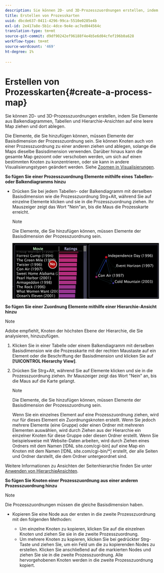 ```yaml
---
description: Sie können 2D- und 3D-Prozesszuordnungen erstellen, indem Sie Elemente aus Balkendiagrammen, Tabellen und Hierarchie-Ansichten auf eine leere Map ziehen und dort ablegen.
title: Erstellen von Prozesskarten
uuid: dbcde637-0411-4296-99ca-5510e0285e4b
exl-id: 2e417a8e-5b1c-4dce-9e4e-ac7ed044564c
translation-type: tm+mt
source-git-commit: d9df90242ef96188f4e4b5e6d04cfef196b0a628
workflow-type: tm+mt
source-wordcount: '469'
ht-degree: 1%

---
```


# Erstellen von Prozesskarten{#create-a-process-map}

Sie können 2D- und 3D-Prozesszuordnungen erstellen, indem Sie Elemente aus Balkendiagrammen, Tabellen und Hierarchie-Ansichten auf eine leere Map ziehen und dort ablegen.

Die Elemente, die Sie hinzufügen können, müssen Elemente der Basisdimension der Prozesszuordnung sein. Sie können Knoten auch von einer Prozesszuordnung zu einer anderen ziehen und ablegen, solange die Maps dieselbe Basisdimension verwenden. Darüber hinaus kann die gesamte Map gezoomt oder verschoben werden, um sich auf einen bestimmten Knoten zu konzentrieren, oder sie kann in andere Visualisierungstypen geändert werden. Siehe [Zoomen in Visualisierungen](../../../../home/c-get-started/c-vis/c-zoom-vis.md#concept-7e33670bb5344f78a316f1a84cc20530).

**So fügen Sie einer Prozesszuordnung Elemente mithilfe eines Tabellen- oder Balkendiagramms hinzu**

* Drücken Sie bei jedem Tabellen- oder Balkendiagramm mit derselben Basisdimension wie die Prozesszuordnung Strg+Alt, während Sie auf einzelne Elemente klicken und sie in die Prozesszuordnung ziehen. Ihr Mauszeiger zeigt das Wort &quot;Nein&quot;an, bis die Maus die Prozesskarte erreicht.

   >[!NOTE]
   >
   >Die Elemente, die Sie hinzufügen können, müssen Elemente der Basisdimension der Prozesszuordnung sein.

   ![](assets/vis_2DProcessMap_addPages.png)

**So fügen Sie einer Zuordnung Elemente mithilfe einer Hierarchie-Ansicht hinzu**

>[!NOTE]
>
>Adobe empfiehlt, Knoten der höchsten Ebene der Hierarchie, die Sie analysieren, hinzuzufügen.

1. Klicken Sie in einer Tabelle oder einem Balkendiagramm mit derselben Basisdimension wie die Prozesskarte mit der rechten Maustaste auf ein Element oder die Beschriftung der Basisdimension und klicken Sie auf **[!UICONTROL Hierarchy View]**.
1. Drücken Sie Strg+Alt, während Sie auf Elemente klicken und sie in die Prozesszuordnung ziehen. Ihr Mauszeiger zeigt das Wort &quot;Nein&quot; an, bis die Maus auf die Karte gelangt.

   >[!NOTE]
   >
   >Die Elemente, die Sie hinzufügen können, müssen Elemente der Basisdimension der Prozesszuordnung sein.

   Wenn Sie ein einzelnes Element auf eine Prozesszuordnung ziehen, wird nur für dieses Element ein Zuordnungsknoten erstellt. Wenn Sie jedoch mehrere Elemente (eine Gruppe) oder einen Ordner mit mehreren Elementen auswählen, wird durch Ziehen aus der Hierarchie ein einzelner Knoten für diese Gruppe oder diesen Ordner erstellt. Wenn Sie beispielsweise mit Website-Daten arbeiten, wird durch Ziehen eines Ordners mit dem Namen [!DNL site.com/cgi-bin] auf eine Map ein Knoten mit dem Namen [!DNL site.com/cgi-bin/*] erstellt, der alle Seiten und Ordner darstellt, die dem Ordner untergeordnet sind.

Weitere Informationen zu Ansichten der Seitenhierarchie finden Sie unter [Anwenden von HierarchieAnsichten](../../../../home/c-get-started/c-analysis-vis/c-tables/c-hier-vews.md#concept-b461183424a841eb94f8143a0eaf9bff).

**So fügen Sie Knoten einer Prozesszuordnung aus einer anderen Prozesszuordnung hinzu**

>[!NOTE]
>
>Die Prozesszuordnungen müssen die gleiche Basisdimension haben.

* Kopieren Sie eine Node aus der ersten in die zweite Prozesszuordnung mit den folgenden Methoden:

   * Um einzelne Knoten zu kopieren, klicken Sie auf die einzelnen Knoten und ziehen Sie sie in die zweite Prozesszuordnung.
   * Um mehrere Knoten zu kopieren, klicken Sie bei gedrückter Strg-Taste und ziehen Sie, um ein Feld um die zu kopierenden Nodes zu erstellen. Klicken Sie anschließend auf die markierten Nodes und ziehen Sie sie in die zweite Prozesszuordnung. Alle hervorgehobenen Knoten werden in die zweite Prozesszuordnung kopiert.
